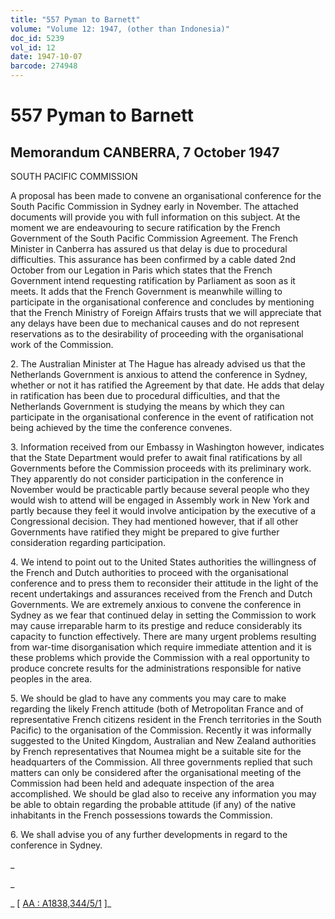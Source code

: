 ```yaml
---
title: "557 Pyman to Barnett"
volume: "Volume 12: 1947, (other than Indonesia)"
doc_id: 5239
vol_id: 12
date: 1947-10-07
barcode: 274948
---
```


# 557 Pyman to Barnett

## Memorandum CANBERRA, 7 October 1947

SOUTH PACIFIC COMMISSION

A proposal has been made to convene an organisational conference for the South Pacific Commission in Sydney early in November. The attached documents will provide you with full information on this subject. At the moment we are endeavouring to secure ratification by the French Government of the South Pacific Commission Agreement. The French Minister in Canberra has assured us that delay is due to procedural difficulties. This assurance has been confirmed by a cable dated 2nd October from our Legation in Paris which states that the French Government intend requesting ratification by Parliament as soon as it meets. It adds that the French Government is meanwhile willing to participate in the organisational conference and concludes by mentioning that the French Ministry of Foreign Affairs trusts that we will appreciate that any delays have been due to mechanical causes and do not represent reservations as to the desirability of proceeding with the organisational work of the Commission.

2\. The Australian Minister at The Hague has already advised us that the Netherlands Government is anxious to attend the conference in Sydney, whether or not it has ratified the Agreement by that date. He adds that delay in ratification has been due to procedural difficulties, and that the Netherlands Government is studying the means by which they can participate in the organisational conference in the event of ratification not being achieved by the time the conference convenes.

3\. Information received from our Embassy in Washington however, indicates that the State Department would prefer to await final ratifications by all Governments before the Commission proceeds with its preliminary work. They apparently do not consider participation in the conference in November would be practicable partly because several people who they would wish to attend will be engaged in Assembly work in New York and partly because they feel it would involve anticipation by the executive of a Congressional decision. They had mentioned however, that if all other Governments have ratified they might be prepared to give further consideration regarding participation.

4\. We intend to point out to the United States authorities the willingness of the French and Dutch authorities to proceed with the organisational conference and to press them to reconsider their attitude in the light of the recent undertakings and assurances received from the French and Dutch Governments. We are extremely anxious to convene the conference in Sydney as we fear that continued delay in setting the Commission to work may cause irreparable harm to its prestige and reduce considerably its capacity to function effectively. There are many urgent problems resulting from war-time disorganisation which require immediate attention and it is these problems which provide the Commission with a real opportunity to produce concrete results for the administrations responsible for native peoples in the area.

5\. We should be glad to have any comments you may care to make regarding the likely French attitude (both of Metropolitan France and of representative French citizens resident in the French territories in the South Pacific) to the organisation of the Commission. Recently it was informally suggested to the United Kingdom, Australian and New Zealand authorities by French representatives that Noumea might be a suitable site for the headquarters of the Commission. All three governments replied that such matters can only be considered after the organisational meeting of the Commission had been held and adequate inspection of the area accomplished. We should be glad also to receive any information you may be able to obtain regarding the probable attitude (if any) of the native inhabitants in the French possessions towards the Commission.

6\. We shall advise you of any further developments in regard to the conference in Sydney.

_

_

_ [ [AA : A1838,344/5/1](http://www.naa.gov.au/cgi-bin/Search?O=I&Number=274948) ]_
